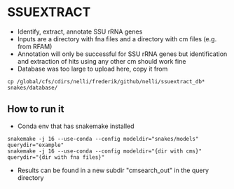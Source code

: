 # SSUEXTRACT
* Identify, extract, annotate SSU rRNA genes
* Inputs are a directory with fna files and a directory with cm files (e.g. from RFAM)
* Annotation will only be successful for SSU rRNA genes but identification and extraction of hits using any other cm should work fine
* Database was too large to upload here, copy it from 
```
cp /global/cfs/cdirs/nelli/frederik/github/nelli/ssuextract_db* snakes/database/
```

## How to run it
* Conda env that has snakemake installed
```
snakemake -j 16 --use-conda --config modeldir="snakes/models" querydir="example"
snakemake -j 16 --use-conda --config modeldir="{dir with cms}" querydir="{dir with fna files}"
```
* Results can be found in a new subdir "cmsearch_out" in the query directory
